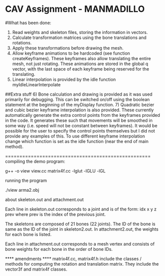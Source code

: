 CAV Assignment - MANMADILLO
===

#What has been done:
1) Read weights and skeleton files, storing the information in vectors.
2) Calculate transformation matrices using the bone translations and rotations.
3) Apply these transformations before drawing the mesh.
4) Allow keyframe animations to be hardcoded (see function createKeyframes). These keyframes also allow translating the entire mesh, not just rotating. These animations are stored in the global q vector, with the last space of each keyframe being reserved for the translating.
5) Linear interpolation is provided by the idle function myIdleLinearInterpolate

##Extra stuff
6) Bone calculation and drawing is provided as it was used primarily for debugging. This can be switched on/off using the boolean statement at the beginning of the myDisplay function.
7) Quadratic bezier and cubic bezier keyframe interpolation is also provided. These currently automatically generate the extra control points from the keyframes provided in the code. It generates these such that movements will be smoothed in some way (i.e. speed will not be constant between keyframes). It would be possible for the user to specify the control points themselves but I did not provide any examples of this.
To use different keyframe interpolation change which function is set as the idle function (near the end of main method).

===================================================
compiling the demo program:

g++ -o view view.cc matrix4f.cc -lglut -lGLU -lGL

running the program

./view arma2.obj   


about  skeleton.out  and attachment.out 
	
Each line in skeleton.out corresponds to a joint and is of the form:
idx x y z prev where prev is the index of the previous joint.

The skeletons are composed of 21 bones (22 joints).
The ID of the bone is same as the ID of the joint in skeleton2.out. 
In attachment2.out, the weights for each bone is listed.    

Each line in attachment.out corresponds to a mesh vertex and
consists of bone weights for each bone in the order of bone IDs.

**** amendments ****
matrix4f.cc, matrix4f.h include the classes / methods for computing
the rotation and translation matrix. They include the vector3f and
matrix4f classes.
